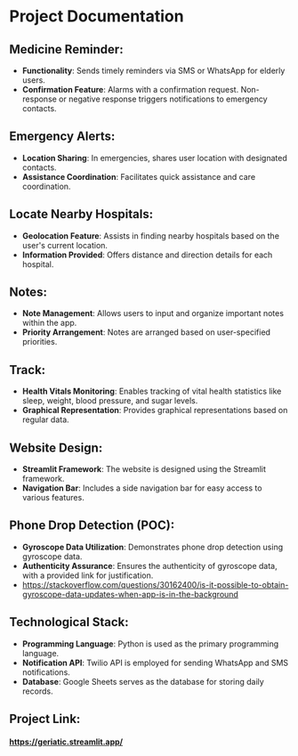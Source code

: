 # Project Documentation

## Medicine Reminder:
   - **Functionality**: Sends timely reminders via SMS or WhatsApp for elderly users.
   - **Confirmation Feature**: Alarms with a confirmation request. Non-response or negative response triggers notifications to emergency contacts.

## Emergency Alerts:
   - **Location Sharing**: In emergencies, shares user location with designated contacts.
   - **Assistance Coordination**: Facilitates quick assistance and care coordination.

## Locate Nearby Hospitals:
   - **Geolocation Feature**: Assists in finding nearby hospitals based on the user's current location.
   - **Information Provided**: Offers distance and direction details for each hospital.

## Notes:
   - **Note Management**: Allows users to input and organize important notes within the app.
   - **Priority Arrangement**: Notes are arranged based on user-specified priorities.

## Track:
   - **Health Vitals Monitoring**: Enables tracking of vital health statistics like sleep, weight, blood pressure, and sugar levels.
   - **Graphical Representation**: Provides graphical representations based on regular data.

## Website Design:
   - **Streamlit Framework**: The website is designed using the Streamlit framework.
   - **Navigation Bar**: Includes a side navigation bar for easy access to various features.
## Phone Drop Detection (POC):
   - **Gyroscope Data Utilization**: Demonstrates phone drop detection using gyroscope data.
   - **Authenticity Assurance**: Ensures the authenticity of gyroscope data, with a provided link for justification.
   - https://stackoverflow.com/questions/30162400/is-it-possible-to-obtain-gyroscope-data-updates-when-app-is-in-the-background

## Technological Stack:
   - **Programming Language**: Python is used as the primary programming language.
   - **Notification API**: Twilio API is employed for sending WhatsApp and SMS notifications.
   - **Database**: Google Sheets serves as the database for storing daily records.

## Project Link:

#### https://geriatic.streamlit.app/








